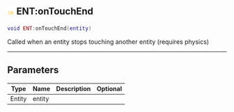 ## ![shared](.gitbook/assets/shared.png) ENT:onTouchEnd


```lua
void ENT:onTouchEnd(entity)
```

Called when an entity stops touching another entity (requires physics)


------
## Parameters

| Type   | Name | Description              | Optional |
| ------ | ---- | ------------------------ | -------: |
| Entity | entity |  |  |


